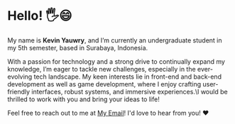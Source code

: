 # Hello! 🖐️😄

My name is **Kevin Yauwry**, and I’m currently an undergraduate student in my 5th semester, based in Surabaya, Indonesia.

With a passion for technology and a strong drive to continually expand my knowledge, I’m eager to tackle new challenges, 
especially in the ever-evolving tech landscape. My keen interests lie in front-end and back-end development as well as game development, 
where I enjoy crafting user-friendly interfaces, robust systems, and immersive experiences.\I would be thrilled to work with you and bring your ideas to life!

Feel free to reach out to me at [My Email](mailto:kevinyauwri01@gmail.com)! I'd love to hear from you! ❤️
